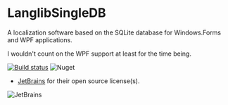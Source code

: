 # LanglibSingleDB
A localization software based on the SQLite database for Windows.Forms and WPF applications.

I wouldn't count on the WPF support at least for the time being.

[![Build status](https://ci.appveyor.com/api/projects/status/tvdxwujjyl6ib4yo?svg=true)](https://ci.appveyor.com/project/VPKSoft/langlibsingledb) ![Nuget](https://img.shields.io/nuget/v/VPKSoft.LangLib)

* [JetBrains](https://www.jetbrains.com/?from=LanglibSingleDB) for their open source license(s).

![JetBrains](http://www.vpksoft.net/site/External/JetBrains/jetbrains.svg)
